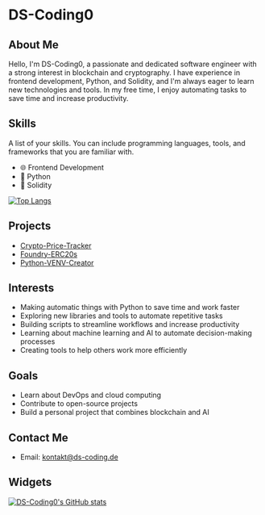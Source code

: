 # DS-Coding0

## About Me

Hello, I'm DS-Coding0, a passionate and dedicated software engineer with a strong interest in blockchain and cryptography. I have experience in frontend development, Python, and Solidity, and I'm always eager to learn new technologies and tools. In my free time, I enjoy automating tasks to save time and increase productivity.

## Skills

A list of your skills. You can include programming languages, tools, and frameworks that you are familiar with.

* :globe_with_meridians: Frontend Development
* :snake: Python
* :bank: Solidity

[![Top Langs](https://github-readme-stats.vercel.app/api/top-langs/?username=DS-Coding0&layout=compact&theme=dracula)](https://github.com/DS-Coding0)

## Projects

* [Crypto-Price-Tracker](https://github.com/DS-Coding0/Crypto-Price-Tracker)
* [Foundry-ERC20s](https://github.com/DS-Coding0/foundry-erc20s)
* [Python-VENV-Creator](https://github.com/DS-Coding0/Create-VENV)

## Interests

* Making automatic things with Python to save time and work faster
* Exploring new libraries and tools to automate repetitive tasks
* Building scripts to streamline workflows and increase productivity
* Learning about machine learning and AI to automate decision-making processes
* Creating tools to help others work more efficiently

## Goals

* Learn about DevOps and cloud computing
* Contribute to open-source projects
* Build a personal project that combines blockchain and AI

## Contact Me

* Email: kontakt@ds-coding.de

## Widgets

[![DS-Coding0's GitHub stats](https://github-readme-stats.vercel.app/api?username=DS-Coding0&show_icons=true&theme=dracula)](https://github.com/DS-Coding0)

